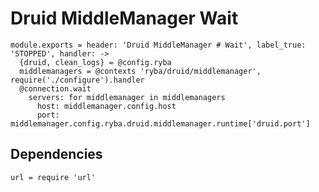 
# Druid MiddleManager Wait

    module.exports = header: 'Druid MiddleManager # Wait', label_true: 'STOPPED', handler: ->
      {druid, clean_logs} = @config.ryba
      middlemanagers = @contexts 'ryba/druid/middlemanager', require('./configure').handler
      @connection.wait
        servers: for middlemanager in middlemanagers
          host: middlemanager.config.host
          port: middlemanager.config.ryba.druid.middlemanager.runtime['druid.port']

## Dependencies

    url = require 'url'
